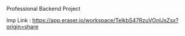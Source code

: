 Professional Backend Project

Imp Link : https://app.eraser.io/workspace/TelkbS47RzuVOnIJsZsx?origin=share